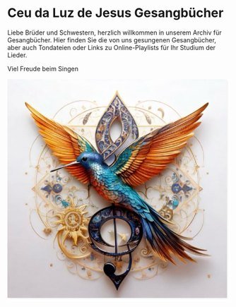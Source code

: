 # Ceu da Luz de Jesus Gesangbücher
Liebe Brüder und Schwestern, herzlich willkommen in unserem Archiv für Gesangbücher. Hier finden Sie die von uns gesungenen Gesangbücher, aber auch Tondateien oder Links zu Online-Playlists für Ihr Studium der Lieder.

Viel Freude beim Singen

![Kolibri](images/bf.png)